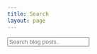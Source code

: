 ```yaml
---
title: Search
layout: page
---
```


<div id="search-input">
<input type="text" id="search-input" placeholder="Search blog posts..">
<ul id="results-container"></ul>
</div>

<script src="{{ site.url }}/assets/js/simple-jekyll-search.min.js" type="text/javascript"></script>

<script>
SimpleJekyllSearch({
    searchInput: document.getElementById('search-input'),
    resultsContainer: document.getElementById('results-container'),
    json: '{{ site.baseurl }}/search.json',
    searchResultTemplate: '<li><div><a href="{url}"><h4>{title}</h4></a><aside>{date}</aside></div></li>',
    noResultsText: 'No results found',
    limit: 10,
    fuzzy: false,
    exclude: ['Welcome']
})
</script>